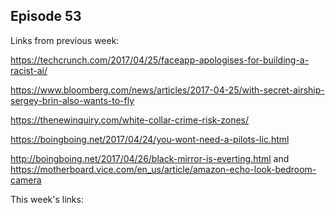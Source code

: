 ## Episode 53

Links from previous week:

https://techcrunch.com/2017/04/25/faceapp-apologises-for-building-a-racist-ai/

https://www.bloomberg.com/news/articles/2017-04-25/with-secret-airship-sergey-brin-also-wants-to-fly

https://thenewinquiry.com/white-collar-crime-risk-zones/

https://boingboing.net/2017/04/24/you-wont-need-a-pilots-lic.html

http://boingboing.net/2017/04/26/black-mirror-is-everting.html and https://motherboard.vice.com/en_us/article/amazon-echo-look-bedroom-camera

This week's links:
